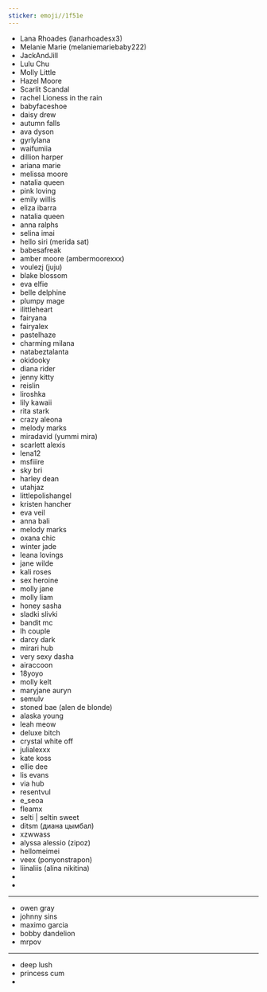 ```yaml
---
sticker: emoji//1f51e
---
```

 - Lana Rhoades (lanarhoadesx3)
 - Melanie Marie (melaniemariebaby222)
 - JackAndJill
 - Lulu Chu
 - Molly Little
 - Hazel Moore
 - Scarlit Scandal
 - rachel Lioness in the rain
 - babyfaceshoe
 - daisy drew
 - autumn falls
 - ava dyson
 - gyrlylana
 - waifumiia
 - dillion harper
 - ariana marie
 - melissa moore
 - natalia queen
 - pink loving
 - emily willis
 - eliza ibarra
 - natalia queen
 - anna ralphs
 - selina imai
 - hello siri (merida sat)
 - babesafreak
 - amber moore (ambermoorexxx)
 - voulezj (juju)
 - blake blossom
 - eva elfie
 - belle delphine
 - plumpy mage
 - ilittleheart
 - fairyana
 - fairyalex
 - pastelhaze
 - charming milana
 - natabeztalanta
 - okidooky
 - diana rider
 - jenny kitty
 - reislin
 - liroshka
 - lily kawaii
 - rita stark
 - crazy aleona
 - melody marks
 - miradavid (yummi mira)
 - scarlett alexis
 - lena12
 - msfiiire
 - sky bri
 - harley dean
 - utahjaz
 - littlepolishangel
 - kristen hancher
 - eva veil
 - anna bali
 - melody marks
 - oxana chic
 - winter jade
 - leana lovings
 - jane wilde
 - kali roses
 - sex heroine
 - molly jane
 - molly liam
 - honey sasha
 - sladki slivki
 - bandit mc
 - lh couple
 - darcy dark
 - mirari hub
 - very sexy dasha
 - airaccoon
 - 18yoyo
 - molly kelt
 - maryjane auryn
 - semulv
 - stoned bae (alen de blonde)
 - alaska young
 - leah meow
 - deluxe bitch
 - crystal white off
 - julialexxx
 - kate koss
 - ellie dee
 - lis evans
 - via hub
 - resentvul
 - e_seoa
 - fleamx
 - selti | seltin sweet
 - ditsm (диана цымбал)
 - xzwwass
 - alyssa alessio (zipoz)
 - hellomeimei
 - veex (ponyonstrapon)
 - liinaliis (alina nikitina)
 - 
 - 

---
- owen gray
- johnny sins
- maximo garcia
- bobby dandelion
- mrpov

--- 
- deep lush
- princess cum
- 